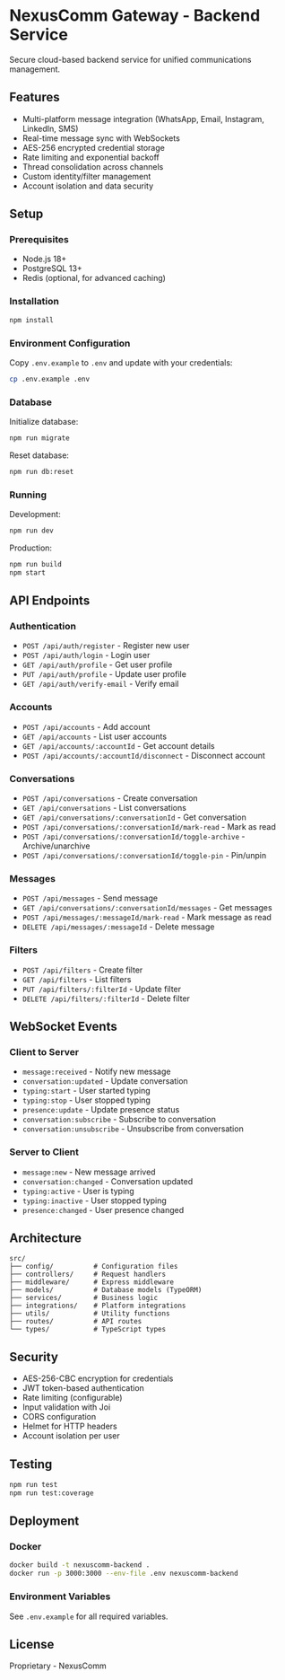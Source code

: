 # NexusComm Gateway - Backend Service

Secure cloud-based backend service for unified communications management.

## Features

- Multi-platform message integration (WhatsApp, Email, Instagram, LinkedIn, SMS)
- Real-time message sync with WebSockets
- AES-256 encrypted credential storage
- Rate limiting and exponential backoff
- Thread consolidation across channels
- Custom identity/filter management
- Account isolation and data security

## Setup

### Prerequisites

- Node.js 18+
- PostgreSQL 13+
- Redis (optional, for advanced caching)

### Installation

```bash
npm install
```

### Environment Configuration

Copy `.env.example` to `.env` and update with your credentials:

```bash
cp .env.example .env
```

### Database

Initialize database:

```bash
npm run migrate
```

Reset database:

```bash
npm run db:reset
```

### Running

Development:

```bash
npm run dev
```

Production:

```bash
npm run build
npm start
```

## API Endpoints

### Authentication
- `POST /api/auth/register` - Register new user
- `POST /api/auth/login` - Login user
- `GET /api/auth/profile` - Get user profile
- `PUT /api/auth/profile` - Update user profile
- `GET /api/auth/verify-email` - Verify email

### Accounts
- `POST /api/accounts` - Add account
- `GET /api/accounts` - List user accounts
- `GET /api/accounts/:accountId` - Get account details
- `POST /api/accounts/:accountId/disconnect` - Disconnect account

### Conversations
- `POST /api/conversations` - Create conversation
- `GET /api/conversations` - List conversations
- `GET /api/conversations/:conversationId` - Get conversation
- `POST /api/conversations/:conversationId/mark-read` - Mark as read
- `POST /api/conversations/:conversationId/toggle-archive` - Archive/unarchive
- `POST /api/conversations/:conversationId/toggle-pin` - Pin/unpin

### Messages
- `POST /api/messages` - Send message
- `GET /api/conversations/:conversationId/messages` - Get messages
- `POST /api/messages/:messageId/mark-read` - Mark message as read
- `DELETE /api/messages/:messageId` - Delete message

### Filters
- `POST /api/filters` - Create filter
- `GET /api/filters` - List filters
- `PUT /api/filters/:filterId` - Update filter
- `DELETE /api/filters/:filterId` - Delete filter

## WebSocket Events

### Client to Server
- `message:received` - Notify new message
- `conversation:updated` - Update conversation
- `typing:start` - User started typing
- `typing:stop` - User stopped typing
- `presence:update` - Update presence status
- `conversation:subscribe` - Subscribe to conversation
- `conversation:unsubscribe` - Unsubscribe from conversation

### Server to Client
- `message:new` - New message arrived
- `conversation:changed` - Conversation updated
- `typing:active` - User is typing
- `typing:inactive` - User stopped typing
- `presence:changed` - User presence changed

## Architecture

```
src/
├── config/          # Configuration files
├── controllers/     # Request handlers
├── middleware/      # Express middleware
├── models/          # Database models (TypeORM)
├── services/        # Business logic
├── integrations/    # Platform integrations
├── utils/           # Utility functions
├── routes/          # API routes
└── types/           # TypeScript types
```

## Security

- AES-256-CBC encryption for credentials
- JWT token-based authentication
- Rate limiting (configurable)
- Input validation with Joi
- CORS configuration
- Helmet for HTTP headers
- Account isolation per user

## Testing

```bash
npm run test
npm run test:coverage
```

## Deployment

### Docker

```bash
docker build -t nexuscomm-backend .
docker run -p 3000:3000 --env-file .env nexuscomm-backend
```

### Environment Variables

See `.env.example` for all required variables.

## License

Proprietary - NexusComm
